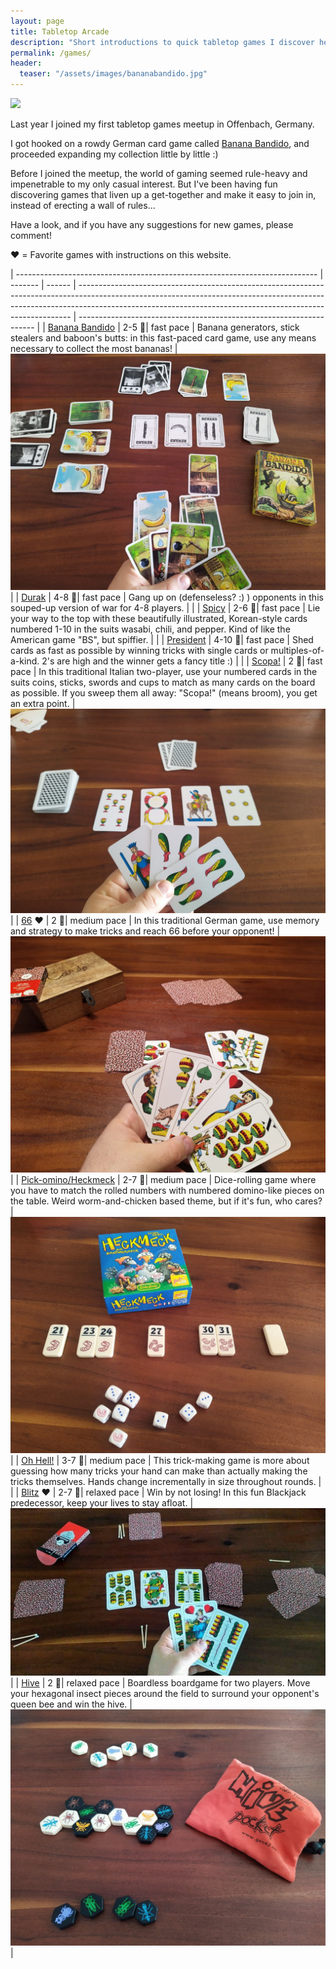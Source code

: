 ```yaml
---
layout: page
title: Tabletop Arcade
description: "Short introductions to quick tabletop games I discover here, there and everywhere."
permalink: /games/
header:
  teaser: "/assets/images/bananabandido.jpg"
---
```

<style type="text/css">
.tg  {border-collapse:collapse;border-spacing:0;border-color:#ffffff;}
.tg td{font-family:Arial, sans-serif;font-size:14px;padding:10px 10px;border-style:solid;border-width:1px;overflow:hidden;word-break:normal;border-color:#ffffff;}
.tg th{font-family:Arial, sans-serif;font-size:14px;font-weight:normal;padding:0px 0px;border-style:solid;border-width:1px;overflow:hidden;word-break:normal;border-color:#ffffff;}
.tg .tg-iwtr{background-color:#34cdf9;color:#ffffff;vertical-align:top;}
.tg .tg-yzt1{background-color:#efefef;vertical-align:top}
.tg .tg-cxkv{background-color:#ffffff}
.tg .tg-bsv2{background-color:#efefef}
.tg .tg-3we0{background-color:#ffffff;vertical-align:top}
.tg .tg-yw4l{vertical-align:top}
@media all and (max-width: 479px) {
  table,
  thead,
  tbody,
  th,
  td,
  tr {
    display: block	;

	
	
  }
</style>

<a href="https://boardgamegeek.com/user/Brianingermany"><img src="https://boardgamegeek.com/jswidget.php?username=Brianingermany&numitems=6&header=1&text=none&images=medium pace&show=random&imagesonly=1&imagepos=right&inline=1&domains%5B%5D=boardgame&imagewidget=1" border="0"/></a>
   
Last year I joined my first tabletop games meetup in Offenbach, Germany.

I got hooked on a rowdy German card game called [Banana Bandido](https://thejunkyard.cc/games/#:~:text=Modern%20Games-,Banana%20Bandido,-Banana%20generators%2C%20stick), and proceeded expanding my collection little by little :)

Before I joined the meetup, the world of gaming seemed rule-heavy and impenetrable to my only casual interest. But I've been having fun discovering games that liven up a get-together and make it easy to join in, instead of erecting a wall of rules...

Have a look, and if you have any suggestions for new games, please comment!  

:heart: = Favorite games with instructions on this website.

| --------------------------------------------------------------------------- | ------- | ------ | ---------------------------------------------------------------------------------------------------------------------------------------------------------------------------------------------------------------------------------------- | ------------------------------------------------------------------- |
| [Banana Bandido](https://boardgamegeek.com/boardgame/290462/banana-bandido) | 2-5 :boy:| fast pace   | Banana generators, stick stealers and baboon's butts: in this fast-paced card game, use any means necessary to collect the most bananas!                                                                                                 | <img src="/assets/images/bananabandido.jpg"  alt="bananabandido">   |
| [Durak](https://boardgamegeek.com/boardgame/29351/durak)                    | 4-8 :boy:| fast pace   | Gang up on (defenseless? :) ) opponents in this souped-up version of war for 4-8 players.                                                                                                                                                |                                                                     |
| [Spicy](https://boardgamegeek.com/boardgame/299169/spicy)                   | 2-6 :boy:| fast pace   | Lie your way to the top with these beautifully illustrated, Korean-style cards numbered 1-10 in the suits wasabi, chili, and pepper. Kind of like the American game "BS", but spiffier.                                                  |                                                                     |
| [President](https://boardgamegeek.com/boardgame/6748/scum-food-chain-game)  | 4-10 :boy:| fast pace   | Shed cards as fast as possible by winning tricks with single cards or multiples-of-a-kind. 2's are high and the winner gets a fancy title :)                                                                                             |                                                                     |
| [Scopa!](https://boardgamegeek.com/boardgame/15889/scopa)                   | 2 :boy:| fast pace   | In this traditional Italian two-player, use your numbered cards in the suits coins, sticks, swords and cups to match as many cards on the board as possible. If you sweep them all away: "Scopa!" (means broom), you get an extra point. | <img src="/assets/images/scopa.jpg" alt="scopa">                    |
| [66](https://thejunkyard.cc/2022/10/09/sixty-six_cardgame.html) :heart:      | 2 :boy:| medium pace | In this traditional German game, use memory and strategy to make tricks and reach 66 before your opponent!                                                                                                                                                                | <img src="/assets/images/66.jpg"  alt="66">                         |
| [Pick-omino/Heckmeck](https://boardgamegeek.com/boardgame/15818/pickomino)  | 2-7 :boy:| medium pace | Dice-rolling game where you have to match the rolled numbers with numbered domino-like pieces on the table. Weird worm-and-chicken based theme, but if it's fun, who cares?                                                              | <img src="/assets/images/heckmeck.jpg" alt="heckmeck">              |
| [Oh Hell!](https://boardgamegeek.com/boardgame/1116/oh-hell)                   | 3-7 :boy:| medium pace | This trick-making game is more about guessing how many tricks your hand can make than actually making the tricks themselves. Hands change incrementally in size throughout rounds.                    |                                                                     |
| [Blitz](https://thejunkyard.cc/2022/10/09/blitz_cardgame.html)  :heart:      | 2-7 :boy:| relaxed pace   | Win by not losing! In this fun Blackjack predecessor, keep your lives to stay afloat.                                                                                                                                                    | <img src="/assets/images/blitz.jpg" alt="blitz">                    |
| [Hive](https://boardgamegeek.com/boardgame/2655/hive)                       | 2 :boy:| relaxed pace   | Boardless boardgame for two players. Move your hexagonal insect pieces around the field to surround your opponent's queen bee and win the hive.                                                                                          | <img src="/assets/images/hive.jpg" alt="hive">                      |


<script src="https://utteranc.es/client.js"
  repo="BrianInGermany/BrianInGermany.github.io"
  issue-term="pathname"
  theme="github-light"
  crossorigin="anonymous"
  async>
</script>